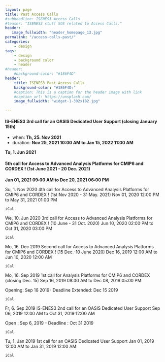 ```yaml
---
layout: page
title: Past Access Calls
#subheadline: ISENES3 Access Calls
#teaser: "ISENES3 stuff SOS related to Access Calls."
header:
   image_fullwidth: "header_homepage_13.jpg"
permalink: "/access-calls-past/"
categories:
    - design
tags:
    - design
    - background color
    - header
#header:
    #background-color: "#186F4D"
header:
    title: ISENES3 Past Access Calls
    background-color: "#186F4D;"
    #caption: This is a caption for the header image with link
    #caption_url: https://unsplash.com/
    image_fullwidth: "widget-1-302x182.jpg"

---
```


#### <a name="oasis"></a>IS-ENES3 3rd call for an OASIS Dedicated User Support (closing January 15th)
- when: **Th, 25. Nov 2021**
- duration: **Nov 25, 2021 10:00 AM to Jan 15, 2022 11:00 AM**


**Tu, 1. Jun 2021**
#### 5th call for Access to Advanced Analysis Platforms for CMIP6 and CORDEX ! (1st June 2021 - 20 Dec. 2021)
**Jun 01, 2021 09:00 AM to Dec 20, 2021 06:00 PM**


Su, 1. Nov 2020
4th call for Access to Advanced Analysis Platforms for CMIP6 and CORDEX ! (1st Nov 2020 - 31 May. 2021)
Nov 01, 2020 12:00 PM to May 31, 2021 01:00 PM

    iCal 

We, 10. Jun 2020
3rd call for Access to Advanced Analysis Platforms for CMIP6 and CORDEX ! (10 June - 31 Oct. 2020)
Jun 10, 2020 02:00 PM to Oct 31, 2020 03:00 PM

    iCal 

Mo, 16. Dec 2019
Second call for Access to Advanced Analysis Platforms for CMIP6 and CORDEX ! (15 Dec.-10 June 2020)
Dec 16, 2019 12:00 AM to Jun 10, 2020 12:00 AM

    iCal 

Mo, 16. Sep 2019
1st call for Analysis Platforms for CMIP6 and CORDEX (closing Dec. 15)
Sep 16, 2019 08:00 AM to Dec 08, 2019 05:00 PM

Opening: Sep 16 2019- Deadline Extended: Dec 15 2019

    iCal 

Fr, 6. Sep 2019
IS-ENES3 2nd call for an OASIS Dedicated User Support
Sep 06, 2019 12:00 AM to Oct 31, 2019 12:00 AM

Open : Sep 6, 2019 - Deadline : Oct 31 2019

    iCal 

Tu, 1. Jan 2019
1st call for an OASIS Dedicated User Support
Jan 01, 2019 12:00 AM to Jan 31, 2019 12:00 AM

    iCal 


